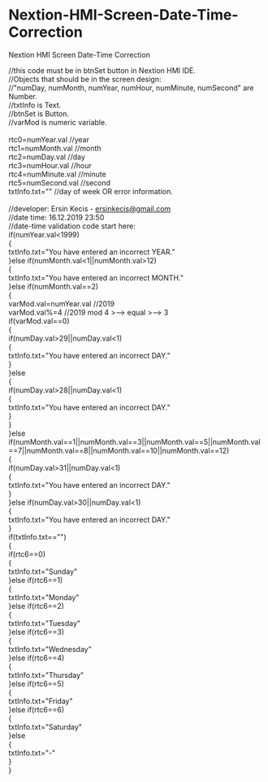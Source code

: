 # Nextion-HMI-Screen-Date-Time-Correction
Nextion HMI Screen Date-Time Correction

//this code must be in btnSet button in Nextion HMI IDE.<br>
//Objects that should be in the screen design:<br>
//"numDay, numMonth, numYear, numHour, numMinute, numSecond" are Number.<br>
//txtInfo is Text.<br>
//btnSet is Button.<br>
//varMod is numeric variable.<br>
<br>
rtc0=numYear.val //year<br>
rtc1=numMonth.val //month<br>
rtc2=numDay.val //day<br>
rtc3=numHour.val //hour<br>
rtc4=numMinute.val //minute<br>
rtc5=numSecond.val //second<br>
txtInfo.txt="" //day of week OR error information.<br>
<br>
//developer: Ersin Kecis - ersinkecis@gmail.com<br>
//date time: 16.12.2019 23:50<br>
//date-time validation code start here:<br>
if(numYear.val<1999)<br>
{<br>
  txtInfo.txt="You have entered an incorrect YEAR."<br>
}else if(numMonth.val<1||numMonth.val>12)<br>
{<br>
  txtInfo.txt="You have entered an incorrect MONTH."<br>
}else if(numMonth.val==2)<br>
{<br>
  varMod.val=numYear.val //2019<br>
  varMod.val%=4 //2019 mod 4 >--> equal >--> 3<br>
  if(varMod.val==0)<br>
  {<br>
    if(numDay.val>29||numDay.val<1)<br>
    {<br>
      txtInfo.txt="You have entered an incorrect DAY."<br>
    }<br>
  }else<br>
  {<br>
    if(numDay.val>28||numDay.val<1)<br>
    {<br>
      txtInfo.txt="You have entered an incorrect DAY."<br>
    }<br>
  }<br>
}else if(numMonth.val==1||numMonth.val==3||numMonth.val==5||numMonth.val==7||numMonth.val==8||numMonth.val==10||numMonth.val==12)<br>
{<br>
  if(numDay.val>31||numDay.val<1)<br>
  {<br>
    txtInfo.txt="You have entered an incorrect DAY."<br>
  }<br>
}else if(numDay.val>30||numDay.val<1)<br>
{<br>
  txtInfo.txt="You have entered an incorrect DAY."<br>
}<br>
if(txtInfo.txt=="")<br>
{<br>
  if(rtc6==0)<br>
  {<br>
    txtInfo.txt="Sunday"<br>
  }else if(rtc6==1)<br>
  {<br>
    txtInfo.txt="Monday"<br>
  }else if(rtc6==2)<br>
  {<br>
    txtInfo.txt="Tuesday"<br>
  }else if(rtc6==3)<br>
  {<br>
    txtInfo.txt="Wednesday"<br>
  }else if(rtc6==4)<br>
  {<br>
    txtInfo.txt="Thursday"<br>
  }else if(rtc6==5)<br>
  {<br>
    txtInfo.txt="Friday"<br>
  }else if(rtc6==6)<br>
  {<br>
    txtInfo.txt="Saturday"<br>
  }else<br>
  {<br>
    txtInfo.txt="-"<br>
  }<br>
}<br>
